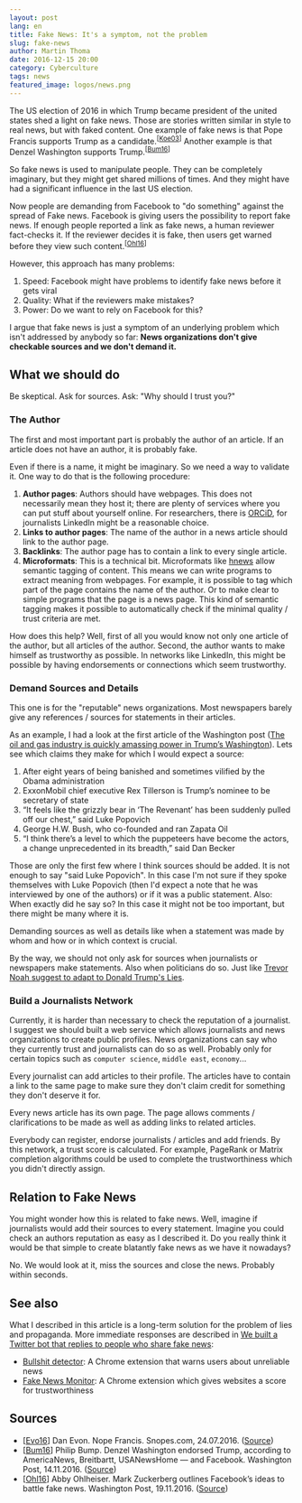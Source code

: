 ```yaml
---
layout: post
lang: en
title: Fake News: It's a symptom, not the problem
slug: fake-news
author: Martin Thoma
date: 2016-12-15 20:00
category: Cyberculture
tags: news
featured_image: logos/news.png
---
```

The US election of 2016 in which Trump became president of the united states
shed a light on fake news. Those are stories written similar in style to real
news, but with faked content. One example of fake news is that Pope Francis
supports Trump as a candidate.<sup>[<a href="#ref-snopes-07-2016" name="ref-snopes-07-2016-anchor">Koe03</a>]</sup> Another example is that Denzel Washington supports Trump.<sup>[<a href="#ref-bump-11-2016" name="ref-bump-11-2016-anchor">Bum16</a>]</sup>

So fake news is used to manipulate people. They can be completely imaginary,
but they might get shared millions of times. And they might have had a
significant influence in the last US election.

Now people are demanding from Facebook to "do something" against the spread of
Fake news. Facebook is giving users the possibility to report fake news. If
enough people reported a link as fake news, a human reviewer fact-checks it. If
the reviewer decides it is fake, then users get warned before they view such
content.<sup>[<a href="#ref-ohlheiser-11-2016" name="ref-ohlheiser-11-2016-anchor">Ohl16</a>]</sup>

However, this approach has many problems:
<ol>
    <li>Speed: Facebook might have problems to identify fake news before it gets viral</li>
    <li>Quality: What if the reviewers make mistakes?</li>
    <li>Power: Do we want to rely on Facebook for this?</li>
</ol>

I argue that fake news is just a symptom of an underlying problem which isn't
addressed by anybody so far: **News organizations don't give checkable sources
and we don't demand it.**


## What we should do

Be skeptical. Ask for sources. Ask: "Why should I trust you?"


### The Author

The first and most important part is probably the author of an article. If an
article does not have an author, it is probably fake.

Even if there is a name, it might be imaginary. So we need a way to validate
it. One way to do that is the following procedure:

<ol>
    <li><b>Author pages</b>: Authors should have webpages. This does not
        necessarily mean they host it; there are plenty of services where you
        can put stuff about yourself online. For researchers, there is <a
        href="http://orcid.org/0000-0002-6517-1690">ORCiD</a>, for journalists LinkedIn might be a
        reasonable choice.</li>
    <li><b>Links to author pages</b>: The name of the author in a news article
        should link to the author page.</li>
    <li><b>Backlinks</b>: The author page has to contain a link to every single
        article.</li>
    <li><b>Microformats</b>: This is a technical bit. Microformats like
        <a href="http://microformats.org/wiki/hnews">hnews</a> allow semantic
        tagging of content. This means we can write programs to extract
        meaning from webpages. For example, it is possible to tag which
        part of the page contains the name of the author. Or to make clear
        to simple programs that the page is a news page. This kind of semantic
        tagging makes it possible to automatically check if the minimal quality
        / trust criteria are met.</li>
</ol>

How does this help? Well, first of all you would know not only one article of
the author, but all articles of the author. Second, the author wants to make
himself as trustworthy as possible. In networks like LinkedIn, this might be
possible by having endorsements or connections which seem trustworthy.


### Demand Sources and Details

This one is for the "reputable" news organizations. Most newspapers barely give
any references / sources for statements in their articles.

As an example, I had a look
at the first article of the Washington post (<a href="https://www.washingtonpost.com/politics/the-oil-and-gas-industry-is-quickly-amassing-power-in-trumps-washington/2016/12/14/0d4b26e2-c21c-11e6-9578-0054287507db_story.html">The oil and gas industry is quickly amassing power in Trump’s Washington</a>). Lets see which claims they make for which I would
expect a source:

1. After eight years of being banished and sometimes vilified by the Obama administration
2. ExxonMobil chief executive Rex Tillerson is Trump’s nominee to be secretary of state
3. “It feels like the grizzly bear in ‘The Revenant’ has been suddenly pulled off our chest,” said Luke Popovich
4. George H.W. Bush, who co-founded and ran Zapata Oil
5. “I think there’s a level to which the puppeteers have become the actors, a change unprecedented in its breadth,” said Dan Becker

Those are only the first few where I think sources should be added. It is not
enough to say "said Luke Popovich". In this case I'm not sure if they spoke
themselves with Luke Popovich (then I'd expect a note that he was interviewed
by one of the authors) or if it was a public statement. Also: When exactly did
he say so? In this case it might not be too important, but there might be many
where it is.

Demanding sources as well as details like when a statement was made by whom and
how or in which context is crucial.

By the way, we should not only ask for sources when journalists or newspapers
make statements. Also when politicians do so. Just like <a href="https://www.youtube.com/watch?v=9P1IVQJdVvE">Trevor Noah suggest to adapt to Donald Trump's Lies</a>.


### Build a Journalists Network

Currently, it is harder than necessary to check the reputation of a journalist.
I suggest we should built a web service which allows journalists and news
organizations to create public profiles. News organizations can say who they
currently trust and journalists can do so as well. Probably only for certain
topics such as `computer science`, `middle east`, `economy`...

Every journalist can add articles to their profile. The articles have to
contain a link to the same page to make sure they don't claim credit for
something they don't deserve it for.

Every news article has its own page. The page allows comments / clarifications
to be made as well as adding links to related articles.

Everybody can register, endorse journalists / articles and add friends. By this
network, a trust score is calculated. For example, PageRank or Matrix
completion algorithms could be used to complete the trustworthiness which you
didn't directly assign.


## Relation to Fake News

You might wonder how this is related to fake news. Well, imagine if journalists
would add their sources to every statement. Imagine you could check an authors
reputation as easy as I described it. Do you really think it would be that simple
to create blatantly fake news as we have it nowadays?

No. We would look at it, miss the sources and close the news. Probably within
seconds.


## See also

What I described in this article is a long-term solution for the problem of
lies and propaganda. More immediate responses are described in
<a href="https://medium.com/@einkoenig/we-built-a-twitter-bot-that-replies-to-people-who-share-fake-news-d23127c1ed15#.ljj06uc89">We built a Twitter bot that replies to people who share fake news</a>:

* [Bullshit detector](https://chrome.google.com/webstore/detail/bs-detector/dlcgkekjiopopabcifhebmphmfmdbjod?ref=producthunt): A Chrome extension that warns users about unreliable news
* [Fake News Monitor](https://chrome.google.com/webstore/detail/fake-news-monitor/abchpppcldemnoihgbnodlbdbnibcjan): A Chrome extension which gives websites a score for trustworthiness


## Sources

* [<a href="#ref-snopes-07-2016-anchor" name="ref-snopes-07-2016">Evo16</a>] Dan Evon. Nope Francis. Snopes.com, 24.07.2016.
  (<a href="http://www.snopes.com/pope-francis-donald-trump-endorsement/">Source</a>)
* [<a href="#ref-bump-11-2016-anchor" name="ref-bump-11-2016">Bum16</a>] Philip Bump. Denzel Washington endorsed Trump, according to AmericaNews, Breitbartt, USANewsHome — and Facebook. Washington Post, 14.11.2016.
  (<a href="https://www.washingtonpost.com/news/the-fix/wp/2016/11/14/denzel-washington-endorsed-trump-according-to-americanews-breitbartt-usanewshome-and-facebook/">Source</a>)
* [<a href="#ref-ohlheiser-11-2016-anchor" name="ref-ohlheiser-11-2016">Ohl16</a>] Abby Ohlheiser. Mark Zuckerberg outlines Facebook’s ideas to battle fake news. Washington Post, 19.11.2016.
  (<a href="https://www.washingtonpost.com/news/the-intersect/wp/2016/11/19/mark-zuckerberg-outlines-facebooks-ideas-to-battle-fake-news/">Source</a>)
